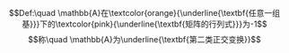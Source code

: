 $$Def:\quad \mathbb{A}在\textcolor{orange}{\underline{\textbf{任意一组基}}}下的\textcolor{pink}{\underline{\textbf{矩阵的行列式}}}为-1$$
$$称\quad \mathbb{A}为\underline{\textbf{第二类正交变换}}$$